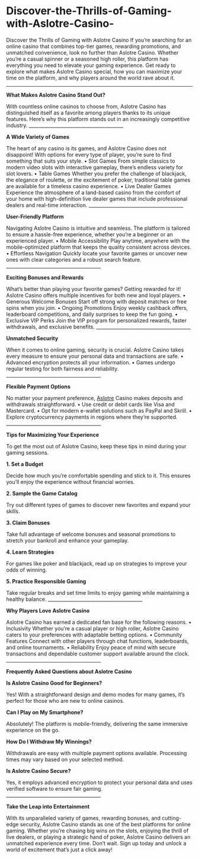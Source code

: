# Discover-the-Thrills-of-Gaming-with-Aslotre-Casino-
Discover the Thrills of Gaming with Aslotre Casino 
If you’re searching for an online casino that combines top-tier games, rewarding promotions, and unmatched convenience, look no further than Aslotre Casino. Whether you’re a casual spinner or a seasoned high roller, this platform has everything you need to elevate your gaming experience. 
Get ready to explore what makes Aslotre Casino special, how you can maximize your time on the platform, and why players around the world rave about it. 
________________________________________
<p><b>What Makes Aslotre Casino Stand Out?</b></p>
With countless online casinos to choose from, Aslotre Casino has distinguished itself as a favorite among players thanks to its unique features. Here’s why this platform stands out in an increasingly competitive industry. 
________________________________________
<p><b>A Wide Variety of Games</b></p>
The heart of any casino is its games, and Aslotre Casino does not disappoint! With options for every type of player, you’re sure to find something that suits your style. 
•	Slot Games 
From simple classics to modern video slots with interactive gameplay, there’s endless variety for slot lovers. 
•	Table Games 
Whether you prefer the challenge of blackjack, the elegance of roulette, or the excitement of poker, traditional table games are available for a timeless casino experience. 
•	Live Dealer Games 
Experience the atmosphere of a land-based casino from the comfort of your home with high-definition live dealer games that include professional dealers and real-time interaction. 
________________________________________
<p><b>User-Friendly Platform</b></p> 
Navigating Aslotre Casino is intuitive and seamless. The platform is tailored to ensure a hassle-free experience, whether you’re a beginner or an experienced player. 
•	Mobile Accessibility 
Play anytime, anywhere with the mobile-optimized platform that keeps the quality consistent across devices. 
•	Effortless Navigation 
Quickly locate your favorite games or uncover new ones with clear categories and a robust search feature. 
________________________________________
<p><b>Exciting Bonuses and Rewards</b></p> 
What’s better than playing your favorite games? Getting rewarded for it! Aslotre Casino offers multiple incentives for both new and loyal players. 
•	Generous Welcome Bonuses 
Start off strong with deposit matches or free spins when you join. 
•	Ongoing Promotions 
Enjoy weekly cashback offers, leaderboard competitions, and daily surprises to keep the fun going. 
•	Exclusive VIP Perks 
Join the VIP program for personalized rewards, faster withdrawals, and exclusive benefits. 
________________________________________
<p><b>Unmatched Security</b></p> 
When it comes to online gaming, security is crucial. Aslotre Casino takes every measure to ensure your personal data and transactions are safe. 
•	Advanced encryption protects all your information. 
•	Games undergo regular testing for both fairness and reliability. 
________________________________________
<p><b>Flexible Payment Options</b></p> 
No matter your payment preference, <a href="https://mangiabenecooking.com/">Aslotre</a> Casino makes deposits and withdrawals straightforward. 
•	Use credit or debit cards like Visa and Mastercard. 
•	Opt for modern e-wallet solutions such as PayPal and Skrill. 
•	Explore cryptocurrency payments in regions where they’re supported. 
________________________________________
<p><b>Tips for Maximizing Your Experience</b></p> 
To get the most out of Aslotre Casino, keep these tips in mind during your gaming sessions. 
<p><b>1. Set a Budget</b></p> 
Decide how much you’re comfortable spending and stick to it. This ensures you’ll enjoy the experience without financial worries. 
<p><b>2. Sample the Game Catalog</b></p> 
Try out different types of games to discover new favorites and expand your skills. 
<p><b>3. Claim Bonuses</b></p> 
Take full advantage of welcome bonuses and seasonal promotions to stretch your bankroll and enhance your gameplay. 
<p><b>4. Learn Strategies</b></p> 
For games like poker and blackjack, read up on strategies to improve your odds of winning. 
<p><b>5. Practice Responsible Gaming</b></p> 
Take regular breaks and set time limits to enjoy gaming while maintaining a healthy balance. 
________________________________________
<p><b>Why Players Love Aslotre Casino</b></p> 
Aslotre Casino has earned a dedicated fan base for the following reasons. 
•	Inclusivity 
Whether you’re a casual player or high roller, Aslotre Casino caters to your preferences with adaptable betting options. 
•	Community Features 
Connect with other players through chat functions, leaderboards, and online tournaments. 
•	Reliability 
Enjoy peace of mind with secure transactions and dependable customer support available around the clock. 
________________________________________
<p><b>Frequently Asked Questions about Aslotre Casino</b></p> 
<p><b>Is Aslotre Casino Good for Beginners?</b></p> 
Yes! With a straightforward design and demo modes for many games, it’s perfect for those who are new to online casinos. 
<p><b>Can I Play on My Smartphone?</b></p> 
Absolutely! The platform is mobile-friendly, delivering the same immersive experience on the go. 
<p><b>How Do I Withdraw My Winnings?</b></p> 
Withdrawals are easy with multiple payment options available. Processing times may vary based on your selected method. 
<p><b>Is Aslotre Casino Secure?</b></p> 
Yes, it employs advanced encryption to protect your personal data and uses verified software to ensure fair gaming. 
________________________________________
<p><b>Take the Leap into Entertainment</b></p> 
With its unparalleled variety of games, rewarding bonuses, and cutting-edge security, Aslotre Casino stands as one of the best platforms for online gaming. Whether you’re chasing big wins on the slots, enjoying the thrill of live dealers, or playing a strategic hand of poker, Aslotre Casino delivers an unmatched experience every time. 
Don’t wait. Sign up today and unlock a world of excitement that’s just a click away! 

